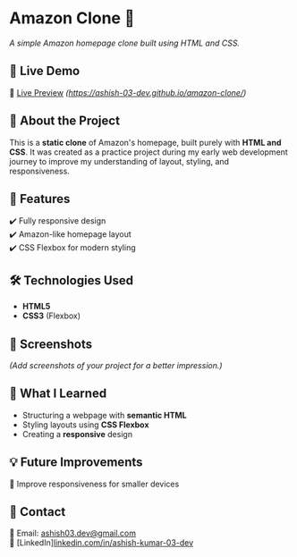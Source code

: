 # Amazon Clone 🛒  
*A simple Amazon homepage clone built using HTML and CSS.*  

## 🚀 Live Demo  
🔗 [Live Preview](#) *(https://ashish-03-dev.github.io/amazon-clone/)*  

## 📌 About the Project  
This is a **static clone** of Amazon's homepage, built purely with **HTML and CSS**. It was created as a practice project during my early web development journey to improve my understanding of layout, styling, and responsiveness.  

## 🎯 Features  
✔️ Fully responsive design  
✔️ Amazon-like homepage layout  
✔️ CSS Flexbox for modern styling  

## 🛠️ Technologies Used  
- **HTML5**  
- **CSS3** (Flexbox)  

## 📸 Screenshots  
*(Add screenshots of your project for a better impression.)*  

## 📌 What I Learned  
- Structuring a webpage with **semantic HTML**  
- Styling layouts using **CSS Flexbox**  
- Creating a **responsive** design  

## 💡 Future Improvements  
🔹 Improve responsiveness for smaller devices  

## 📧 Contact  
📩 Email: [ashish03.dev@gmail.com](mailto:ashish03.dev@gmail.com)  
🔗 [LinkedIn][linkedin.com/in/ashish-kumar-03-dev](https://www.linkedin.com/in/ashish-kumar-03-dev/)  
